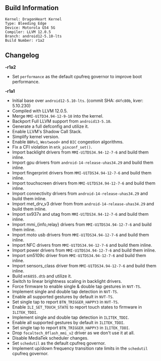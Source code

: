 ## Build Information
```
Kernel: DragonHeart Kernel
Type: Bleeding Edge
Device: Motorola G54 5G
Compiler: LLVM 12.0.5
Branch: android12-5.10-lts
Build Number: r1a2
```
## Changelog
**-r1a2**
* Set `performance` as the default cpufreq governor to improve boot performance.

**-r1a1**
* Initial base over `android12-5.10-lts`. (commit SHA: `d4fc80b`, kver: 5.10.230)
* Compiled with LLVM 12.0.5.
* Merge `MMI-U1TD34.94-12-9-10` into the kernel.
* Backport Full LLVM support from `android13-5.10`.
* Generate a full defconfig and utilize it.
* Enable LLVM's Shadow Call Stack.
* Simplify kernel version.
* Enable `BBRv1`, `Westwood+` and `BIC` congestion algorithms.
* Fix a CFI violation in `mtk_pinconf_set()`.
* Import backlight drivers from `MMI-U1TDS34.94-12-7-6` and build them inline.
* Import gpu drivers from `android-14-release-uhas34.29` and build them inline.
* Import fingerprint drivers from `MMI-U1TDS34.94-12-7-6` and build them inline.
* Import touchscreen drivers from `MMI-U1TDS34.94-12-7-6` and build them inline.
* Import connectivity drivers from `android-14-release-uhas34.29` and build them inline.
* Import met_drv_v3 driver from from `android-14-release-uhas34.29` and build them inline.
* Import sx937x and utag from `MMI-U1TDS34.94-12-7-6` and build them inline.
* Import mmi_{info,relay} drivers from `MMI-U1TDS34.94-12-7-6` and build them inline.
* Import moto usb drivers from `MMI-U1TDS34.94-12-7-6` and build them inline.
* Import NFC drivers from `MMI-U1TDS34.94-12-7-6` and build them inline.
* Import power drivers from `MMI-U1TDS34.94-12-7-6` and build them inline.
* Import sm5109c driver from `MMI-U1TDS34.94-12-7-6` and build them inline.
* Import sensors_class driver from `MMI-U1TDS34.94-12-7-6` and build them inline.
* Build `mt6855.dtb` and utilize it.
* Switch to linear brightness scaling in backlight drivers.
* Force firmware to enable single & double tap gestures in `NVT-TS`.
* Implement single and double tap detection in `NVT-TS`.
* Enable all supported gestures by default in `NVT-TS`.
* Set single tap to report `BTN_TRIGGER_HAPPY3` in `NVT-TS`.
* Enable `ILI_SET_TOUCH_STATE` to report touch states to firmware in `ILITEK_TDDI`.
* Implement single and double tap detection in `ILITEK_TDDI`.
* Enable all supported gestures by default in `ILITEK_TDDI`.
* Set single tap to report `BTN_TRIGGER_HAPPY3` in `ILITEK_TDDI`.
* Drop `focaltech_0flash_mmi_v2` driver as we don't use it at all.
* Disable MediaTek scheduler changes.
* Set `schedutil` as the default cpufreq governor.
* Implement up/down frequency transition rate limits in the `schedutil` cpufreq governor.
